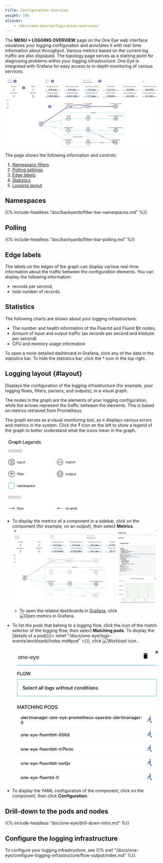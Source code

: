 ```yaml
---
title: Configuration overview
weight: 100
aliases:
    - /docs/one-eye/configuration-overview/
---
```


The **MENU > LOGGING OVERVIEW** page on the One Eye web interface visualizes your logging configuration and annotates it with real-time information about throughput. Various metrics based on the current log traffic are also displayed. The topology page serves as a starting point for diagnosing problems within your logging infrastructure.
One Eye is integrated with Grafana for easy access to in-depth monitoring of various services.

![overview](overview.png)

The page shows the following information and controls:

1. [Namespace filters](#namespaces)
1. [Polling settings](#polling)
1. [Edge labels](#edge-labels)
1. [Statistics](#statistics)
1. [Logging layout](#layout)

## Namespaces

{{% include-headless "doc/backyards/filter-bar-namespaces.md" %}}

## Polling

{{% include-headless "doc/backyards/filter-bar-polling.md" %}}

## Edge labels

The labels on the edges of the graph can display various real-time information about the traffic between the configuration elements. You can display the following information:

- records per second,
- total number of records.

## Statistics

The following charts are shown about your logging infrastructure:

- The number and health information of the Fluentd and Fluent Bit nodes.
- Amount of input and output traffic (as records per second and kilobyte per second)
- CPU and memory usage information

To open a more detailed dashboard in Grafana, click any of the data in the statistics bar.
To hide the statistics bar, click the **^** icon in the top right.

## Logging layout {#layout}

Displays the configuration of the logging infrastructure (for example, your logging flows, filters, parsers, and outputs), in a visual graph.

The nodes in the graph are the elements of your logging configuration, while the arrows represent the traffic between the elements. This is based on metrics retrieved from Prometheus.

The graph serves as a visual monitoring tool, as it displays various errors and metrics in the system. Click the **?** icon on the left to show a legend of the graph to better understand what the icons mean in the graph.

<img src="topology-legend.png" alt="Topology view legend" width="50%"/>

- To display the metrics of a component in a sidebar, click on the component (for example, on an output), then select **Metrics**.
    ![Metrics and configuration of a logging component](logging-overview-sidebar.png)

    - To open the related dashboards in [Grafana](https://grafana.com), click ![Open metrics in Grafana](/img/docs/backyards/icon-open-in-grafana.png).

- To list the pods that belong to a logging flow, click the icon of the match selector of the logging flow, then select **Matching pods**. To display the [details of a pod]({{< relref "/docs/one-eye/logs-events/workloads/index.md#pod" >}}), click ![Workload icon](/docs/one-eye/headless/icon-workload.png).

    ![List of matching pods in a logging flow](flow-matching-pods.png)

- To display the YAML configuration of the component, click on the component, then click **Configuration**.

## Drill-down to the pods and nodes

{{% include-headless "doc/one-eye/drill-down-intro.md" %}}

## Configure the logging infrastructure

To configure your logging infrastructure, see {{% xref "/docs/one-eye/configure-logging-infrastructure/flow-output/index.md" %}}.
